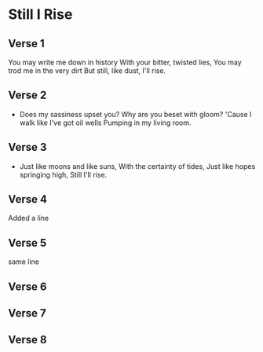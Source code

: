 # Still I Rise

## Verse 1
You may write me down in history
With your bitter, twisted lies,
You may trod me in the very dirt
But still, like dust, I'll rise.
## Verse 2
* Does my sassiness upset you?
Why are you beset with gloom?
'Cause I walk like I've got oil wells
Pumping in my living room.
## Verse 3
* Just like moons and like suns,
With the certainty of tides,
Just like hopes springing high,
Still I'll rise.

## Verse 4
Added a line
## Verse 5
same line
## Verse 6

## Verse 7

## Verse 8

#
